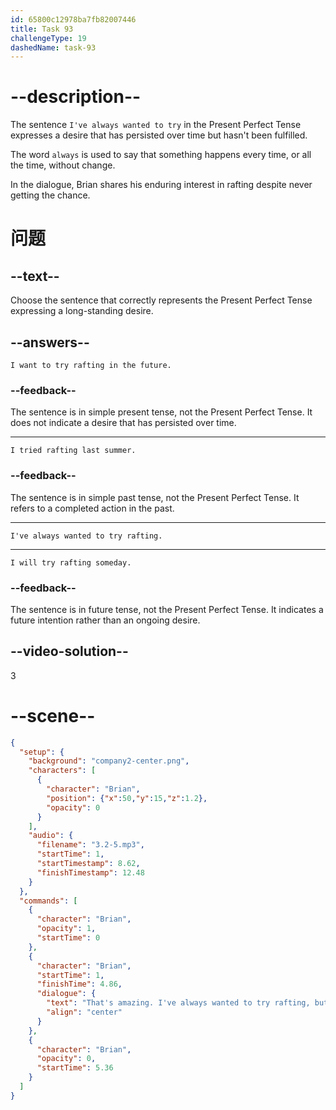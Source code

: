 ```yaml
---
id: 65800c12978ba7fb82007446
title: Task 93
challengeType: 19
dashedName: task-93
---
```


<!-- (Audio) Brian: That's amazing! I've always wanted to try rafting but I've never had the opportunity. -->

# --description--

The sentence `I've always wanted to try` in the Present Perfect Tense expresses a desire that has persisted over time but hasn't been fulfilled.

The word `always` is used to say that something happens every time, or all the time, without change.

In the dialogue, Brian shares his enduring interest in rafting despite never getting the chance.

# 问题

## --text--

Choose the sentence that correctly represents the Present Perfect Tense expressing a long-standing desire.

## --answers--

`I want to try rafting in the future.`

### --feedback--

The sentence is in simple present tense, not the Present Perfect Tense. It does not indicate a desire that has persisted over time.

---

`I tried rafting last summer.`

### --feedback--

The sentence is in simple past tense, not the Present Perfect Tense. It refers to a completed action in the past.

---

`I've always wanted to try rafting.`

---

`I will try rafting someday.`

### --feedback--

The sentence is in future tense, not the Present Perfect Tense. It indicates a future intention rather than an ongoing desire.

## --video-solution--

3

# --scene--

```json
{
  "setup": {
    "background": "company2-center.png",
    "characters": [
      {
        "character": "Brian",
        "position": {"x":50,"y":15,"z":1.2},
        "opacity": 0
      }
    ],
    "audio": {
      "filename": "3.2-5.mp3",
      "startTime": 1,
      "startTimestamp": 8.62,
      "finishTimestamp": 12.48
    }
  },
  "commands": [
    {
      "character": "Brian",
      "opacity": 1,
      "startTime": 0
    },
    {
      "character": "Brian",
      "startTime": 1,
      "finishTime": 4.86,
      "dialogue": {
        "text": "That's amazing. I've always wanted to try rafting, but I've never had the opportunity.",
        "align": "center"
      }
    },
    {
      "character": "Brian",
      "opacity": 0,
      "startTime": 5.36
    }
  ]
}
```
